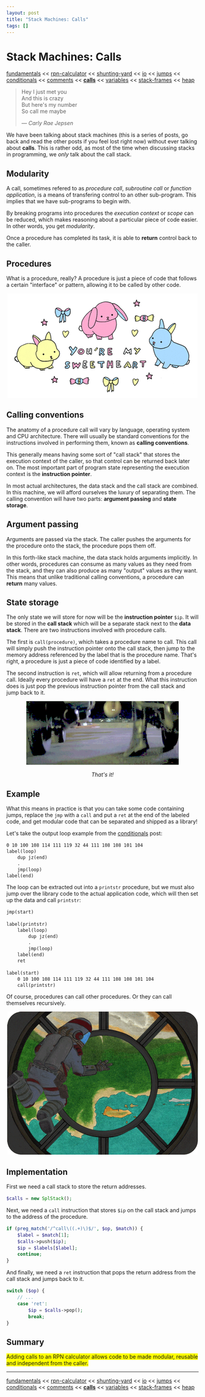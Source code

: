 ```yaml
---
layout: post
title: "Stack Machines: Calls"
tags: []
---
```


# Stack Machines: Calls

[fundamentals](/2013/08/28/stack-machines-fundamentals.html) <<
[rpn-calculator](/2013/12/02/stack-machines-rpn.html) <<
[shunting-yard](/2013/12/03/stack-machines-shunting-yard.html) <<
[io](/2014/11/29/stack-machines-io.html) <<
[jumps](/2014/11/30/stack-machines-jumps.html) <<
[conditionals](/2014/12/01/stack-machines-conditionals.html) <<
[comments](/2014/12/02/stack-machines-comments.html) <<
[**calls**](/2014/12/03/stack-machines-calls.html) <<
[variables](/2014/12/04/stack-machines-variables.html) <<
[stack-frames](/2014/12/05/stack-machines-stack-frames.html) <<
[heap](/2014/12/12/stack-machines-heap.html)

> Hey I just met you<br />
> And this is crazy<br />
> But here's my number<br />
> So call me maybe<br />
>
> *&mdash; Carly Rae Jepsen*

We have been talking about stack machines (this is a series of posts, go back and read the other posts if you feel lost right now) without ever talking about **calls**. This is rather odd, as most of the time when discussing stacks in programming, we *only* talk about the call stack.

## Modularity

A call, sometimes refered to as *procedure call*, *subroutine call* or *function application*, is a means of transfering control to an other sub-program. This implies that we have sub-programs to begin with.

By breaking programs into procedures the *execution context* or *scope* can be reduced, which makes reasoning about a particular piece of code easier. In other words, you get *modularity*.

Once a procedure has completed its task, it is able to **return** control back to the caller.

## Procedures

What is a procedure, really? A procedure is just a piece of code that follows a certain "interface" or pattern, allowing it to be called by other code.

<center>
    <img src="/img/stack-machine-calls/sweetheart.gif">
</center>

## Calling conventions

The anatomy of a procedure call will vary by language, operating system and CPU architecture. There will usually be standard conventions for the instructions involved in performing them, known as **calling conventions**.

This generally means having some sort of "call stack" that stores the execution context of the caller, so that control can be returned back later on. The most important part of program state representing the execution context is the **instruction pointer**.

In most actual architectures, the data stack and the call stack are combined. In this machine, we will afford ourselves the luxury of separating them. The calling convention will have two parts: **argument passing** and **state storage**.

## Argument passing

Arguments are passed via the stack. The caller pushes the arguments for the procedure onto the stack, the procedure pops them off.

In this forth-like stack machine, the data stack holds arguments implicitly. In other words, procedures can consume as many values as they need from the stack, and they can also produce as many "output" values as they want. This means that unlike traditional calling conventions, a procedure can **return** many values.

## State storage

The only state we will store for now will be the **instruction pointer** `$ip`. It will be stored in the **call stack** which will be a separate stack next to the **data stack**. There are two instructions involved with procedure calls.

The first is `call(procedure)`, which takes a procedure name to call. This call will simply push the instruction pointer onto the call stack, then jump to the memory address referenced by the label that is the procedure name. That's right, a procedure is just a piece of code identified by a label.

The second instruction is `ret`, which will allow returning from a procedure call. Ideally every procedure will have a `ret` at the end. What this instruction does is just pop the previous instruction pointer from the call stack and jump back to it.

<center>
    <p><img src="/img/stack-machine-calls/donut.gif"></p>
    <p><em>That's it!</em></p>
</center>


## Example

What this means in practice is that you can take some code containing jumps, replace the `jmp` with a `call` and put a `ret` at the end of the labeled code, and get modular code that can be separated and shipped as a library!

Let's take the output loop example from the [conditionals](/2014/12/01/stack-machines-conditionals.html) post:

    0 10 100 108 114 111 119 32 44 111 108 108 101 104
    label(loop)
        dup jz(end)
        .
        jmp(loop)
    label(end)

The loop can be extracted out into a `printstr` procedure, but we must also jump over the library code to the actual application code, which will then set up the data and call `printstr`:

    jmp(start)

    label(printstr)
        label(loop)
            dup jz(end)
            .
            jmp(loop)
        label(end)
        ret

    label(start)
        0 10 100 108 114 111 119 32 44 111 108 108 101 104
        call(printstr)

Of course, procedures can call other procedures. Or they can call themselves recursively.

<center>
    <img src="/img/stack-machine-calls/space.gif">
</center>

## Implementation

First we need a call stack to store the return addresses.

~~~php
$calls = new SplStack();
~~~

Next, we need a `call` instruction that stores `$ip` on the call stack and jumps to the address of the procedure.

~~~php
if (preg_match('/^call\((.+)\)$/', $op, $match)) {
    $label = $match[1];
    $calls->push($ip);
    $ip = $labels[$label];
    continue;
}
~~~

And finally, we need a `ret` instruction that pops the return address from the call stack and jumps back to it.

~~~php
switch ($op) {
    // ...
    case 'ret':
        $ip = $calls->pop();
        break;
}
~~~

## Summary

<span style="background-color: yellow;">
    Adding calls to an RPN calculator allows code to be made modular, reusable and independent from the caller.
</span>

---

[fundamentals](/2013/08/28/stack-machines-fundamentals.html) <<
[rpn-calculator](/2013/12/02/stack-machines-rpn.html) <<
[shunting-yard](/2013/12/03/stack-machines-shunting-yard.html) <<
[io](/2014/11/29/stack-machines-io.html) <<
[jumps](/2014/11/30/stack-machines-jumps.html) <<
[conditionals](/2014/12/01/stack-machines-conditionals.html) <<
[comments](/2014/12/02/stack-machines-comments.html) <<
[**calls**](/2014/12/03/stack-machines-calls.html) <<
[variables](/2014/12/04/stack-machines-variables.html) <<
[stack-frames](/2014/12/05/stack-machines-stack-frames.html) <<
[heap](/2014/12/12/stack-machines-heap.html)
